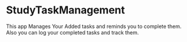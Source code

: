 # StudyTaskManagement
This app Manages Your Added tasks and reminds you to complete them. Also you can log your completed tasks and track them.
